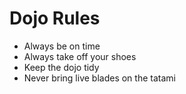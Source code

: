 Dojo Rules
==========
* Always be on time
* Always take off your shoes
* Keep the dojo tidy
* Never bring live blades on the tatami



